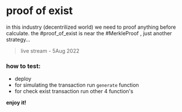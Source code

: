 # proof of exist

in this industry (decentrilized world) we need to proof anything before calculate. the #proof_of_exist is near the #MerkleProof , just another strategy...

> live stream - 5Aug 2022

### how to test:
- deploy
- for simulating the transaction run `generate` function
- for check exist transaction run other 4 function's

**enjoy it!**
